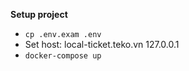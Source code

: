 **Setup project**  
- `cp .env.exam .env`  
- Set host: local-ticket.teko.vn  127.0.0.1
- `docker-compose up`
